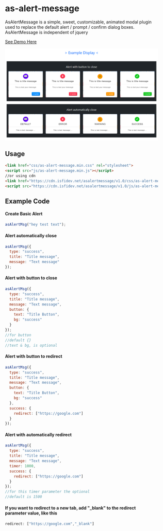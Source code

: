 # as-alert-message
 AsAlertMessage is a simple, sweet, customizable, animated modal plugin used to replace the default alert / prompt / confirm dialog boxes. AsAlertMessage is independent of jquery
 
<a href="https://plugin.isfidev.net/asalertmessage/demo.html" target="_blank"> See Demo Here</a>

<img src="https://raw.githubusercontent.com/ahmadsopyan9/as-alert-message/main/screenshot.png">

## Usage
```html
<link href="css/as-alert-message.min.css" rel="stylesheet">
<script src="js/as-alert-message.min.js"></script>
//or using cdn
<link href="https://cdn.isfidev.net/asalertmessage/v1.0/css/as-alert-message.min.css" rel="stylesheet">
<script src="https://cdn.isfidev.net/asalertmessage/v1.0/js/as-alert-message.min.js"></script>
```

## Example Code

#### Create Basic Alert
```javascript
asAlertMsg("hey test text");
```

#### Alert automatically close
```javascript
asAlertMsg({
  type: "success",
  title: "Title message",
  message: "Text message"
});
```

#### Alert with button to close
```javascript
asAlertMsg({
  type: "success",
  title: "Title message",
  message: "Text message",
  button: {
  	text: "Title Button",
  	bg: "success"
  }
});
//for button
//default {}
//text & bg, is optional
```

#### Alert with button to redirect
```javascript
asAlertMsg({
  type: "success",
  title: "Title message",
  message: "Text message",
  button: {
  	text: "Title Button",
  	bg: "success"
  },
  success: {
	redirect: ["https://google.com"]
  }
});
```

#### Alert with automatically redirect
```javascript
asAlertMsg({
  type: "success",
  title: "Title message",
  message: "Text message",
  timer: 1000,
  success: {
	redirect: ["https://google.com"]
  }
});
//for this timer parameter the optional
//default is 1500
```

#### If you want to redirect to a new tab, add "_blank" to the redirect parameter value, like this 
```javascript
redirect: ["https://google.com","_blank"]
```
